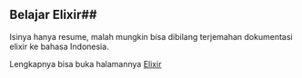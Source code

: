 ## Belajar Elixir##

Isinya hanya resume, malah mungkin bisa dibilang terjemahan dokumentasi elixir ke bahasa Indonesia.

Lengkapnya bisa buka halamannya [Elixir](https://elixir-lang.org/docs.html)
